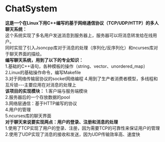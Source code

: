 # ChatSystem
  **这是一个在Linux下用C++编写的基于网络通信协议（TCP/UDP/HTTP）的多人聊天系统：**  
    这个系统实现了多名用户发送消息到服务器上，服务器可以将消息转发给在线用户。  
    同时实现了引入Jsoncpp库对于消息的处理（序列化/反序列化）和ncurses库对于聊天界面的描绘。   
    **编写聊天系统，用到了以下的专业知识：**  
    1.基础的C++语句，各种模板的操作（string、vector、unordered_map）  
    2.Linux的基础操作命令，编写Makefile  
    3.对于网络传输层协议的socket网络编程
    4.用到了生产者消费者模型，多线程和互斥锁---主要应用在对消息的处理上  
    **该项目的实现模块：**
    1.客户端与服务端模块  
    2.服务器后的一个存放数据的pool  
    3.网络层通信：基于HTTP编写的协议  
    4.用户的管理    
    5.ncurses库的聊天界面  
  **对于聊天来说要实现两点：用户的登录、注册和消息的处理**  
  1.使用了TCP实现了用户的登录、注册，因为需要TCP的可靠性来保证用户的管理  
  2.使用了UDP实现了消息的接收和发送，因为UDP传输效率高、速度快
  
